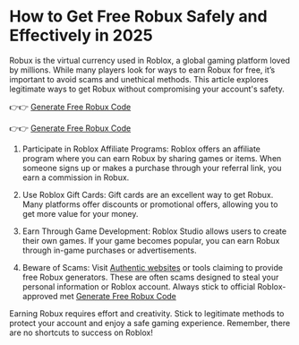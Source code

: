 # How to Get Free Robux Safely and Effectively in 2025

Robux is the virtual currency used in Roblox, a global gaming platform loved by millions. While many players look for ways to earn Robux for free, it’s important to avoid scams and unethical methods. This article explores legitimate ways to get Robux without compromising your account's safety.

👉👉 [Generate Free Robux Code](https://tinyurl.com/giftcard2025) 

👉👉 [Generate Free Robux Code](https://tinyurl.com/giftcard2025) 


1. Participate in Roblox Affiliate Programs:
Roblox offers an affiliate program where you can earn Robux by sharing games or items. When someone signs up or makes a purchase through your referral link, you earn a commission in Robux.

2. Use Roblox Gift Cards:
Gift cards are an excellent way to get Robux. Many platforms offer discounts or promotional offers, allowing you to get more value for your money.

3. Earn Through Game Development:
Roblox Studio allows users to create their own games. If your game becomes popular, you can earn Robux through in-game purchases or advertisements.

4. Beware of Scams:
Visit [Authentic websites](https://tinyurl.com/giftcard2025)  or tools claiming to provide free Robux generators. These are often scams designed to steal your personal information or Roblox account. Always stick to official Roblox-approved met [Generate Free Robux Code](https://tinyurl.com/giftcard2025) 

Earning Robux requires effort and creativity. Stick to legitimate methods to protect your account and enjoy a safe gaming experience. Remember, there are no shortcuts to success on Roblox!
